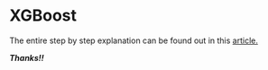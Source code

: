 # XGBoost
The entire step by step explanation can be found out in this [article.](https://jayant017.medium.com/hyperparameter-tuning-in-xgboost-using-randomizedsearchcv-88fcb5b58a73)

**_Thanks!!_**
